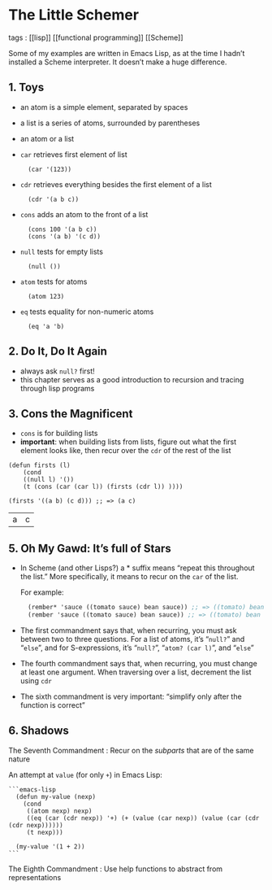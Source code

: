 # The Little Schemer

tags
: [[lisp]] [[functional programming]] [[Scheme]]

Some of my examples are written in Emacs Lisp, as at the time I hadn&rsquo;t installed a Scheme interpreter. It doesn&rsquo;t make a huge difference.


<a id="org229f3ab"></a>

## 1. Toys

-   an atom is a simple element, separated by spaces
-   a list is a series of atoms, surrounded by parentheses
-   an atom or a list
-   `car` retrieves first element of list
    
    ```emacs-lisp
      (car '(123))
    ```

-   `cdr` retrieves everything besides the first element of a list
    
    ```emacs-lisp
      (cdr '(a b c))
    ```

-   `cons` adds an atom to the front of a list
    
    ```emacs-lisp
      (cons 100 '(a b c))
      (cons '(a b) '(c d))
    ```

-   `null` tests for empty lists
    
    ```emacs-lisp
      (null ())
    ```

-   `atom` tests for atoms
    
    ```emacs-lisp
      (atom 123)
    ```

-   `eq` tests equality for non-numeric atoms
    
    ```emacs-lisp
      (eq 'a 'b)
    ```


<a id="org943fe9f"></a>

## 2. Do It, Do It Again

-   always ask `null?` first!
-   this chapter serves as a good introduction to recursion and tracing through lisp programs


<a id="org76a7a65"></a>

## 3. Cons the Magnificent

-   `cons` is for building lists
-   **important**: when building lists from lists, figure out what the first element looks like, then recur over the `cdr` of the rest of the list

<!--listend-->

```emacs-lisp
(defun firsts (l)
    (cond
    ((null l) '())
    (t (cons (car (car l)) (firsts (cdr l)) ))))

(firsts '((a b) (c d))) ;; => (a c)
```

|   |   |
|---|---|
| a | c |


<a id="orgbd4ac69"></a>

## 5. **Oh My Gawd**: It&rsquo;s full of Stars

-   In Scheme (and other Lisps?) a \* suffix means &ldquo;repeat this throughout the list.&rdquo; More specifically, it means to recur on the `car` of the list.
    
    For example:
    
    ```scheme
      (rember* 'sauce ((tomato sauce) bean sauce)) ;; => ((tomato) bean)
      (rember 'sauce ((tomato sauce) bean sauce)) ;; => ((tomato) bean sauce)
    ```
-   The first commandment says that, when recurring, you must ask between two to three questions. For a list of atoms, it&rsquo;s &ldquo;`null?`&rdquo; and &ldquo;`else`&rdquo;, and for S-expressions, it&rsquo;s &ldquo;`null?`&rdquo;, &ldquo;`atom? (car l)`&rdquo;, and &ldquo;`else`&rdquo;
-   The fourth commandment says that, when recurring, you must change at least one argument. When traversing over a list, decrement the list using `cdr`
-   The sixth commandment is very important: &ldquo;simplify only after the function is correct&rdquo;


<a id="org13bdc14"></a>

## 6. Shadows

The Seventh Commandment
: Recur on the _subparts_ that are of the same nature

An attempt at `value` (for only `+`) in Emacs Lisp:
    
    ```emacs-lisp
      (defun my-value (nexp)
        (cond
         ((atom nexp) nexp)
         ((eq (car (cdr nexp)) '+) (+ (value (car nexp)) (value (car (cdr (cdr nexp))))))
         (t nexp)))
    
      (my-value '(1 + 2))
    ```

The Eighth Commandment
: Use help functions to abstract from representations
